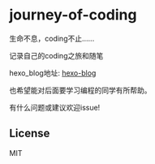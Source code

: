 # journey-of-coding

生命不息，coding不止......  

记录自己的coding之旅和随笔  

hexo_blog地址: [hexo-blog](https://libinghope.github.io/journey-of-coding/ "blog")  
  
也希望能对后面要学习编程的同学有所帮助。  

有什么问题或建议欢迎issue!
  


## License

MIT
